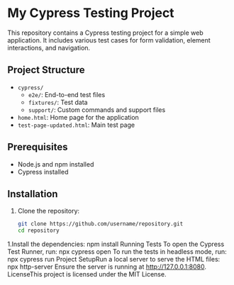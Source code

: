 # My Cypress Testing Project

This repository contains a Cypress testing project for a simple web application. It includes various test cases for form validation, element interactions, and navigation.

## Project Structure

- `cypress/`
  - `e2e/`: End-to-end test files
  - `fixtures/`: Test data
  - `support/`: Custom commands and support files
- `home.html`: Home page for the application
- `test-page-updated.html`: Main test page

## Prerequisites

- Node.js and npm installed
- Cypress installed

## Installation

1. Clone the repository:
   ```bash
   git clone https://github.com/username/repository.git
   cd repository
1.Install the dependencies:
npm install
Running Tests
To open the Cypress Test Runner, run:
npx cypress open
To run the tests in headless mode, run:
npx cypress run
Project SetupRun a local server to serve the HTML files:
npx http-server
Ensure the server is running at http://127.0.0.1:8080.
LicenseThis project is licensed under the MIT License.
